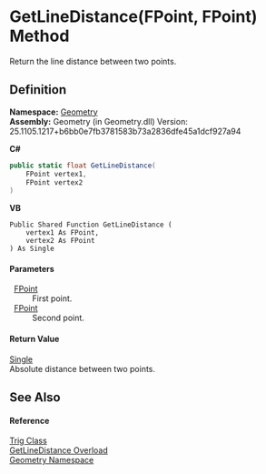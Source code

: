 # GetLineDistance(FPoint, FPoint) Method


Return the line distance between two points.



## Definition
**Namespace:** <a href="eb409b48-e279-bdb4-daf3-3196b72d55a2.md">Geometry</a>  
**Assembly:** Geometry (in Geometry.dll) Version: 25.1105.1217+b6bb0e7fb3781583b73a2836dfe45a1dcf927a94

**C#**
``` C#
public static float GetLineDistance(
	FPoint vertex1,
	FPoint vertex2
)
```
**VB**
``` VB
Public Shared Function GetLineDistance ( 
	vertex1 As FPoint,
	vertex2 As FPoint
) As Single
```



#### Parameters
<dl><dt>  <a href="477a6142-7b25-5977-263a-a8e4e3c4f582.md">FPoint</a></dt><dd>First point.</dd><dt>  <a href="477a6142-7b25-5977-263a-a8e4e3c4f582.md">FPoint</a></dt><dd>Second point.</dd></dl>

#### Return Value
<a href="https://learn.microsoft.com/dotnet/api/system.single" target="_blank" rel="noopener noreferrer">Single</a>  
Absolute distance between two points.

## See Also


#### Reference
<a href="71fcc577-416c-fb39-4db6-887defd7b424.md">Trig Class</a>  
<a href="5f28b368-5a49-690d-09d8-362d8c2e3247.md">GetLineDistance Overload</a>  
<a href="eb409b48-e279-bdb4-daf3-3196b72d55a2.md">Geometry Namespace</a>  
